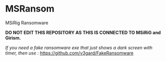 # MSRansom
MSiRig Ransomware

**DO NOT EDIT THIS REPOSITORY AS THIS IS CONNECTED TO MSiRiG and Girism.**

_If you need a fake ransomware exe that just shows a dark screen with timer, then use :_ https://github.com/v3gard/FakeRansomware

